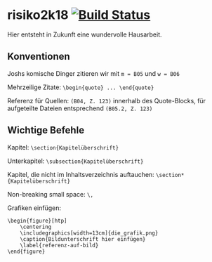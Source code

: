 # risiko2k18 [![Build Status](https://travis-ci.org/mroettgen/risiko2k18.svg?branch=master)](https://travis-ci.org/mroettgen/risiko2k18)
Hier entsteht in Zukunft eine wundervolle Hausarbeit.

## Konventionen
Joshs komische Dinger zitieren wir mit `m = B05` und `w = B06`

Mehrzeilige Zitate: `\begin{quote} ... \end{quote}`

Referenz für Quellen: `(B04, Z. 123)` innerhalb des Quote-Blocks, für aufgeteilte Dateien entsprechend `(B05.2, Z. 123)`

## Wichtige Befehle
Kapitel: `\section{Kapitelüberschrift}`

Unterkapitel: `\subsection{Kapitelüberschrift}`

Kapitel, die nicht im Inhaltsverzeichnis auftauchen: `\section*{Kapitelüberschrift}`

Non-breaking small space: `\,`

Grafiken einfügen:

``` TeX
\begin{figure}[htp]
    \centering
    \includegraphics[width=13cm]{die_grafik.png}
    \caption{Bildunterschrift hier einfügen}
    \label{referenz-auf-bild}
\end{figure}
```
